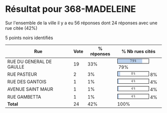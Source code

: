 # Résultat pour 368-MADELEINE

Sur l'ensemble de la ville il y a eu 56 réponses dont 24 réponses avec une rue citée (42%)

5 points noirs identifiés

| Rue | Vote | % réponses | % Nb rues cités|
|-----|------|------------|----------------|
| RUE DU GENERAL DE GAULLE | 19 | 33% | <img src="../../img/bar_79.gif" />&nbsp;79%|
| RUE PASTEUR | 2 | 3% | <img src="../../img/bar_8.gif" />&nbsp;8%|
| RUE DES GANTOIS | 1 | 1% | <img src="../../img/bar_4.gif" />&nbsp;4%|
| AVENUE SAINT MAUR | 1 | 1% | <img src="../../img/bar_4.gif" />&nbsp;4%|
| RUE GAMBETTA | 1 | 1% | <img src="../../img/bar_4.gif" />&nbsp;4%|
| **Total** | 24 | 42% | 100%|
